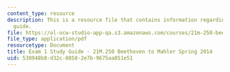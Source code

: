 ```yaml
---
content_type: resource
description: This is a resource file that contains information regarding exam 1 study
  guide.
file: https://ol-ocw-studio-app-qa.s3.amazonaws.com/courses/21m-250-beethoven-to-mahler-spring-2014/538948b8d32c08582e7b9675aa851e51_MIT21M_250S14_Quiz1Guide.pdf
file_type: application/pdf
resourcetype: Document
title: Exam 1 Study Guide - 21M.250 Beethoven to Mahler Spring 2014
uid: 538948b8-d32c-0858-2e7b-9675aa851e51
---
```

